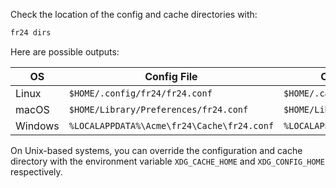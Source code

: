 Check the location of the config and cache directories with:

```sh
fr24 dirs
```

Here are possible outputs:

| OS      | Config File                                | Cache Directory                  |
| ------- | ------------------------------------------ | -------------------------------- |
| Linux   | `$HOME/.config/fr24/fr24.conf`             | `$HOME/.cache/fr24`              |
| macOS   | `$HOME/Library/Preferences/fr24.conf`      | `$HOME/Library/Caches/fr24`      |
| Windows | `%LOCALAPPDATA%\Acme\fr24\Cache\fr24.conf` | `%LOCALAPPDATA%\Acme\fr24\Cache` |

On Unix-based systems, you can override the configuration and cache directory with the environment variable `XDG_CACHE_HOME` and `XDG_CONFIG_HOME` respectively.
